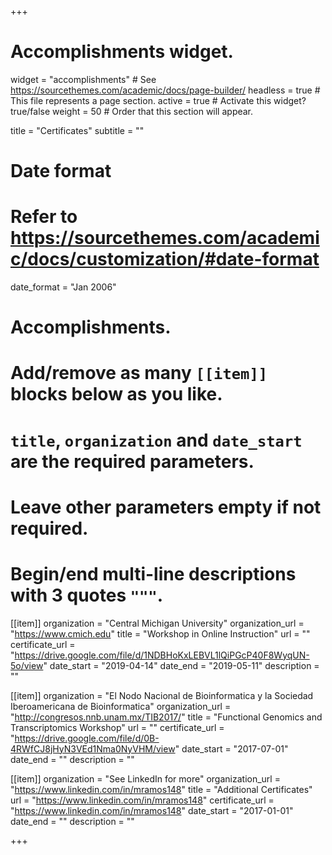 +++
# Accomplishments widget.
widget = "accomplishments"  # See https://sourcethemes.com/academic/docs/page-builder/
headless = true  # This file represents a page section.
active = true # Activate this widget? true/false
weight = 50  # Order that this section will appear.

title = "Certificates"
subtitle = ""

# Date format
#   Refer to https://sourcethemes.com/academic/docs/customization/#date-format
date_format = "Jan 2006"

# Accomplishments.
#   Add/remove as many `[[item]]` blocks below as you like.
#   `title`, `organization` and `date_start` are the required parameters.
#   Leave other parameters empty if not required.
#   Begin/end multi-line descriptions with 3 quotes `"""`.

[[item]]
  organization = "Central Michigan University"
  organization_url = "https://www.cmich.edu"
  title = "Workshop in Online Instruction"
  url = ""
  certificate_url = "https://drive.google.com/file/d/1NDBHoKxLEBVL1lQiPGcP40F8WyqUN-5o/view"
  date_start = "2019-04-14"
  date_end = "2019-05-11"
  description = ""

[[item]]
  organization = "El Nodo Nacional de Bioinformatica y la Sociedad Iberoamericana de Bioinformatica"
  organization_url = "http://congresos.nnb.unam.mx/TIB2017/"
  title = "Functional Genomics and Transcriptomics Workshop"
  url = ""
  certificate_url = "https://drive.google.com/file/d/0B-4RWfCJ8jHyN3VEd1Nma0NyVHM/view"
  date_start = "2017-07-01"
  date_end = ""
  description = ""

[[item]]
  organization = "See LinkedIn for more"
  organization_url = "https://www.linkedin.com/in/mramos148"
  title = "Additional Certificates"
  url = "https://www.linkedin.com/in/mramos148"
  certificate_url = "https://www.linkedin.com/in/mramos148"
  date_start = "2017-01-01"
  date_end = ""
  description = ""

+++
